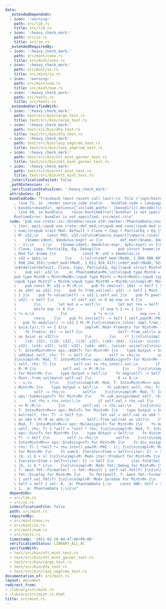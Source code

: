 ```yaml
---
data:
  _extendedDependsOn:
  - icon: ':warning:'
    path: src/lib.rs
    title: src/lib.rs
  - icon: ':heavy_check_mark:'
    path: src/zo.rs
    title: src/zo.rs
  _extendedRequiredBy:
  - icon: ':heavy_check_mark:'
    path: src/mint/conv.rs
    title: src/mint/conv.rs
  - icon: ':heavy_check_mark:'
    path: src/mint/io.rs
    title: src/mint/io.rs
  - icon: ':warning:'
    path: src/mint/num.rs
    title: src/mint/num.rs
  - icon: ':heavy_check_mark:'
    path: src/tests.rs
    title: src/tests.rs
  _extendedVerifiedWith:
  - icon: ':heavy_check_mark:'
    path: test/src/bin/cargo_test.rs
    title: test/src/bin/cargo_test.rs
  - icon: ':heavy_check_mark:'
    path: test/src/bin/dfa_test.rs
    title: test/src/bin/dfa_test.rs
  - icon: ':heavy_check_mark:'
    path: test/src/bin/lazy_segtree_test.rs
    title: test/src/bin/lazy_segtree_test.rs
  - icon: ':heavy_check_mark:'
    path: test/src/bin/ntt_mint_garner_test.rs
    title: test/src/bin/ntt_mint_garner_test.rs
  - icon: ':heavy_check_mark:'
    path: test/src/bin/ntt_mint_test.rs
    title: test/src/bin/ntt_mint_test.rs
  _isVerificationFailed: false
  _pathExtension: rs
  _verificationStatusIcon: ':heavy_check_mark:'
  attributes: {}
  bundledCode: "Traceback (most recent call last):\n  File \"/opt/hostedtoolcache/Python/3.9.1/x64/lib/python3.9/site-packages/onlinejudge_verify/documentation/build.py\"\
    , line 71, in _render_source_code_stat\n    bundled_code = language.bundle(stat.path,\
    \ basedir=basedir, options={'include_paths': [basedir]}).decode()\n  File \"/opt/hostedtoolcache/Python/3.9.1/x64/lib/python3.9/site-packages/onlinejudge_verify/languages/user_defined.py\"\
    , line 68, in bundle\n    raise RuntimeError('bundler is not specified: {}'.format(path.as_posix()))\n\
    RuntimeError: bundler is not specified: src/mint.rs\n"
  code: "pub use crate::zo::ZeroOne;\nuse std::marker::PhantomData;\nuse std::{fmt,\
    \ iter, ops};\npub use crate::def_mod;\n\npub mod conv;\npub mod io;\npub mod\
    \ num;\n\npub trait Mod: Default + Clone + Copy + PartialEq + Eq {\n    const\
    \ M: u32;\n    const PHI: u32;\n}\n\n#[macro_export]\nmacro_rules! def_mod {\n\
    \    ($name:ident, $modulus:expr) => {\n        def_mod!($name, $modulus, $modulus\
    \ - 1);\n    };\n    ($name:ident, $modulus:expr, $phi:expr) => {\n        #[derive(Default,\
    \ Clone, Copy, PartialEq, Eq, Debug)]\n        pub struct $name;\n        impl\
    \ Mod for $name {\n            const M: u32 = $modulus;\n            const PHI:\
    \ u32 = $phi;\n        }\n    };\n}\n\ndef_mod!(ModA, 1_000_000_007);\ndef_mod!(ModB,\
    \ 998_244_353);\ndef_mod!(ModC, 1_012_924_417);\ndef_mod!(ModD, 924_844_033);\n\
    \n#[derive(Default, Clone, Copy, PartialEq, Eq)]\npub struct Mint<M: Mod> {\n\
    \    pub val: u32,\n    _m: PhantomData<M>,\n}\n\npub type MintA = Mint<ModA>;\n\
    pub type MintB = Mint<ModB>;\npub type MintC = Mint<ModC>;\npub type MintD = Mint<ModD>;\n\
    \npub type Mint17 = MintA;\npub type Mint99 = MintB;\n\nimpl<M: Mod> Mint<M> {\n\
    \    pub const M: u32 = M::M;\n    pub fn new(val: i64) -> Self { Self::from_val(val.rem_euclid(M::M\
    \ as i64) as u32) }\n    pub fn from_val(val: u32) -> Self { Mint { val, _m: PhantomData\
    \ } }\n    pub fn value(self) -> u32 { self.val }\n    pub fn pow(self, mut exp:\
    \ u32) -> Self {\n        if self.val == 0 && exp == 0 {\n            return Self::from_val(1);\n\
    \        }\n        let mut e = self;\n        let mut res = Self::from_val(1);\n\
    \        while exp != 0 {\n            if exp % 2 == 1 {\n                res\
    \ *= e;\n            }\n            e *= e;\n            exp >>= 1;\n        }\n\
    \        res\n    }\n    pub fn inv(self) -> Self { self.pow(M::PHI - 1) }\n \
    \   pub fn modulus() -> u32 { M::M }\n}\n\nmacro_rules! impl_from_int {\n    ($(($t:ty:\
    \ $via:ty)),*) => { $(\n        impl<M: Mod> From<$t> for Mint<M> {\n        \
    \    fn from(x: $t) -> Self {\n                Self::from_val((x as $via).rem_euclid(M::M\
    \ as $via) as u32)\n            }\n        }\n    )* };\n}\n\nimpl_from_int! {\n\
    \    (i8: i32), (i16: i32), (i32: i32), (i64: i64), (isize: isize),\n    (u8:\
    \ u32), (u16: u32), (u32: u32), (u64: u64), (usize: usize)\n}\n\nimpl<M: Mod,\
    \ T: Into<Mint<M>>> ops::Add<T> for Mint<M> {\n    type Output = Self;\n    fn\
    \ add(mut self, rhs: T) -> Self {\n        self += rhs;\n        self\n    }\n\
    }\n\nimpl<M: Mod, T: Into<Mint<M>>> ops::AddAssign<T> for Mint<M> {\n    fn add_assign(&mut\
    \ self, rhs: T) {\n        self.val += rhs.into().val;\n        if self.val >=\
    \ M::M {\n            self.val -= M::M;\n        }\n    }\n}\n\nimpl<M: Mod> ops::Neg\
    \ for Mint<M> {\n    type Output = Self;\n    fn neg(self) -> Self {\n       \
    \ Mint::from_val(match self.val {\n            0 => 0,\n            s => M::M\
    \ - s,\n        })\n    }\n}\n\nimpl<M: Mod, T: Into<Mint<M>>> ops::Sub<T> for\
    \ Mint<M> {\n    type Output = Self;\n    fn sub(mut self, rhs: T) -> Self {\n\
    \        self -= rhs;\n        self\n    }\n}\n\nimpl<M: Mod, T: Into<Mint<M>>>\
    \ ops::SubAssign<T> for Mint<M> {\n    fn sub_assign(&mut self, rhs: T) {\n  \
    \      let rhs = rhs.into();\n        if self.val < rhs.val {\n            self.val\
    \ += M::M;\n        }\n        self.val -= rhs.val;\n    }\n}\n\nimpl<M: Mod,\
    \ T: Into<Mint<M>>> ops::Mul<T> for Mint<M> {\n    type Output = Self;\n    fn\
    \ mul(self, rhs: T) -> Self {\n        let val = self.val as u64 * rhs.into().val\
    \ as u64 % M::M as u64;\n        Self::from_val(val as u32)\n    }\n}\n\nimpl<M:\
    \ Mod, T: Into<Mint<M>>> ops::MulAssign<T> for Mint<M> {\n    fn mul_assign(&mut\
    \ self, rhs: T) { *self = *self * rhs; }\n}\n\nimpl<M: Mod, T: Into<Mint<M>>>\
    \ ops::Div<T> for Mint<M> {\n    type Output = Self;\n    fn div(mut self, rhs:\
    \ T) -> Self {\n        self /= rhs;\n        self\n    }\n}\n\nimpl<M: Mod, T:\
    \ Into<Mint<M>>> ops::DivAssign<T> for Mint<M> {\n    fn div_assign(&mut self,\
    \ rhs: T) { *self *= rhs.into().pow(M::PHI - 1); }\n}\n\nimpl<M: Mod> iter::Sum\
    \ for Mint<M> {\n    fn sum<I: Iterator<Item = Self>>(iter: I) -> Self { iter.fold(Self::from_val(0),\
    \ |b, x| b + x) }\n}\n\nimpl<M: Mod> iter::Product for Mint<M> {\n    fn product<I:\
    \ Iterator<Item = Self>>(iter: I) -> Self {\n        iter.fold(Self::from_val(1),\
    \ |b, x| b * x)\n    }\n}\n\nimpl<M: Mod> fmt::Debug for Mint<M> {\n    fn fmt(&self,\
    \ f: &mut fmt::Formatter) -> fmt::Result { self.val.fmt(f) }\n}\n\nimpl<M: Mod>\
    \ fmt::Display for Mint<M> {\n    fn fmt(&self, f: &mut fmt::Formatter) -> fmt::Result\
    \ { self.val.fmt(f) }\n}\n\nimpl<M: Mod> ZeroOne for Mint<M> {\n    const ZERO:\
    \ Self = Self { val: 0, _m: PhantomData };\n    const ONE: Self = Self { val:\
    \ 1, _m: PhantomData };\n}\n"
  dependsOn:
  - src/lib.rs
  - src/zo.rs
  isVerificationFile: false
  path: src/mint.rs
  requiredBy:
  - src/mint/conv.rs
  - src/mint/io.rs
  - src/mint/num.rs
  - src/tests.rs
  timestamp: '2021-02-10 04:47:06+09:00'
  verificationStatus: LIBRARY_ALL_AC
  verifiedWith:
  - test/src/bin/ntt_mint_test.rs
  - test/src/bin/ntt_mint_garner_test.rs
  - test/src/bin/cargo_test.rs
  - test/src/bin/dfa_test.rs
  - test/src/bin/lazy_segtree_test.rs
documentation_of: src/mint.rs
layout: document
redirect_from:
- /library/src/mint.rs
- /library/src/mint.rs.html
title: src/mint.rs
---
```


